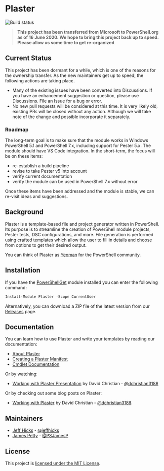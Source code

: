 # Plaster

![Build status](https://img.shields.io/github/actions/workflow/status/PowerShellOrg/Plaster/PesterReports.yml?branch=master)

> **This project has been transferred from Microsoft to PowerShell.org as of 16 June 2020. We hope to bring this project back up to speed. Please allow us some time to get re-organized**.
>

## Current Status

This project has been dormant for a while, which is one of the reasons for the ownership transfer. As the new maintainers get up to speed, the following actions are taking place.

+ Many of the existing issues have been converted into Discussions. If you have an enhancement suggestion or question, please use Discussions. File an Issue for a bug or error.
+ No new pull requests will be considered at this time. It is very likely old, existing PRs will be closed without any action. Although we will take note of the change and possible incorporate it separately.

### Roadmap

The long-term goal is to make sure that the module works in Windows PowerShell 5.1 and PowerShell 7.x, including support for Pester 5.x. The module should have VS Code integration. In the short-term, the focus will be on these items:

+ re-establish a build pipeline
+ revise to take Pester v5 into account
+ verify current documentation
+ verify the module can be used in PowerShell 7.x without error

Once these items have been addressed and the module is stable, we can re-visit ideas and suggestions.

## Background

Plaster is a template-based file and project generator written in PowerShell.  Its purpose is to streamline the creation of PowerShell module projects, Pester tests, DSC configurations, and more. File generation is performed using crafted templates which allow the user to fill in details and choose from options to get their desired output.

You can think of Plaster as [Yeoman](http://yeoman.io) for the PowerShell community.

## Installation

If you have the [PowerShellGet](https://msdn.microsoft.com/powershell/gallery/readme) module installed
you can enter the following command:

```PowerShell
Install-Module Plaster -Scope CurrentUser
```

Alternatively, you can download a ZIP file of the latest version from our [Releases](https://github.com/PowerShellOrg/Plaster/releases)
page.

## Documentation

You can learn how to use Plaster and write your templates by reading our documentation:

+ [About Plaster](docs/en-US/about_Plaster.help.md)
+ [Creating a Plaster Manifest](docs/en-US/about_Plaster_CreatingAManifest.help.md)
+ [Cmdlet Documentation](docs/en-US/Plaster.md)

Or by watching:

+ [Working with Plaster Presentation](https://youtu.be/16CYGTKH73U) by David Christian - [@dchristian3188](https://github.com/dchristian3188)

Or by checking out some blog posts on Plaster:

+ [Working with Plaster](http://overpoweredshell.com/Working-with-Plaster/) by David Christian - [@dchristian3188](https://github.com/dchristian3188)

## Maintainers

+ [Jeff Hicks](https://github.com/jdhitsolutions) - [@jeffhicks](http://twitter.com/jeffhicks)
+ [James Petty](https://github.com/psjamess) - [@PSJamesP](http://twitter.com/PSJamesP)


## License

This project is [licensed under the MIT License](LICENSE).

